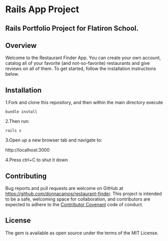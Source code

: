 # Rails App Project
## Rails Portfolio Project for Flatiron School.

## Overview
Welcome to the Restaurant Finder App. You can create your own account, catalog all of your favorite (and not-so-favorite) restaurants and give reviews on all of them. To get started, follow the installation instructions below. 

## Installation

1.Fork and clone this repository, and then within the main directory execute

`bundle install`

2.Then run:

`rails s`

3.Open up a new browser tab and navigate to:

http://localhost:3000

4.Press ctrl+C to shut it down 

## Contributing
Bug reports and pull requests are welcome on GitHub at https://github.com/donnacamos/restaurant-finder. This project is intended to be a safe, welcoming space for collaboration, and contributors are expected to adhere to the [Contributor Covenant](https://www.contributor-covenant.org/) code of conduct.

## License
The gem is available as open source under the terms of the MIT License.
